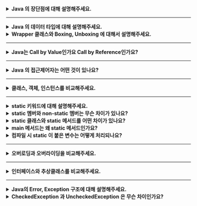 <details>
    <summary><b>Java 의 장단점에 대해 설명해주세요.</b></summary>
    <p> Java의 장점으로는 JVM에서 동작하기 때문에, 운영체제에 독립적이라는 점입니다.<br>
    그리고 Java는 객체지향의 특징을 잘 살려서 개발할 수 있는 언어입니다. <br>
    또한 가비지 컬렉터에 의해 GC가 일어나서, 메모리 관리를 자동으로 해준다는 장점이 있습니다.<br>
    단점으로는 바이트 코드로 컴파일되고, 이 바이트 코드가 다시 한번 컴퓨터가 이해할 수 있는 기계어로 번역되기 때문에, 수행속도가 비교적 느립니다. <br>
    또한 python 과 같은 언어와 비교했을 때 코드가 다소 장황하다는 단점도 있습니다.</p>
</details>

---

<details>
    <summary><b>Java 의 데이터 타입에 대해 설명해주세요.</b></summary>
    <p> Java 의 데이터 타입에는 primitive 타입과 reference 타입이 존재합니다. <br>
    primitive 타입은 정수형, 실수형, 문자, 논리 값을 직접 저장하는 타입입니다. <br>
    reference 타입은 primitive 타입을 제외한 타입으로, reference 타입에는 힙 영역에 저장된 데이터의 메모리 주소를 저장합니다.</p>
</details>

<details>
    <summary><b>Wrapper 클래스와 Boxing, Unboxing 에 대해서 설명해주세요.</b></summary>
    <p>Wrapper 클래스란 원시 타입의 데이터를 객체로 감싼 클래스입니다. <br>
    프로그래밍을 하다 보면 객체 타입만을 받을 수 있는 경우가 있는데, 원시 타입을 객체로 취급해야 할 때 사용합니다.<br>
    Wrapper 클래스의 값을 변경할 수 없습니다. 값이 바뀌길 원한다면 새로운 값을 감싼 Wrapper 클래스를 생성해야 합니다. <br>
    Boxing은 원시 타입을 Wrapper Class로 감싸는 과정을 의미하고, Unboxing은 Wrapper 클래스를 기본형 데이터로 꺼내는 과정을 의미합니다.<br>
    JDK 1.5 부터는 박싱, 언박싱을 명시적으로 해주지 않아도 자동으로 해당 작업을 해주는 오토박싱, 오토언박싱이 가능합니다. <br>
    오토박싱은 원시 타입의 데이터를 래퍼 클래스에 대입할 때 이루어집니다. 오토 언박싱은 래퍼 클래스의 값을 원시 타입으로 변환할 때 이루어집니다. <br>
    오토박싱은 언뜻보면 원시 값을 편리하게 래퍼 클래스로 사용할 수 있어보이지만, 내부적으로는 객체 생성과 같은 비용이 나가는 동작이 포함되어있기 때문에, 의도하지 않은 오토박싱을 없애야 합니다.</p>
</details>

---

<details>
    <summary><b>Java는 Call by Value인가요 Call by Reference인가요?</b></summary>
    <p>Java는 모든 타입이 Call by Value로 동작합니다. Reference Type에 대한 설명만 하자면, <br>
    C와 다르게 Java는 Reference Type을 전달할 때 레퍼런스 자체를 전달하는 것이 아니라, 레퍼런스가 저장된 메모리 주소를 복사해서 전달합니다.
    그렇기 때문에, 메서드 내부에서 reference type 파라미터에 객체를 재할당 한다고 해도, 원본에는 영향이 가지 않습니다.</p>
</details>

---

<details>
    <summary><b>Java 의 접근제어자는 어떤 것이 있나요?</b></summary> 
    <p> 접근 제어자란 클래스 멤버의 외부에서의 접근을 제어하는 키워드입니다. 접근 제어자에는 private, default, protected, public 의 4가지가 존재합니다.
    private 은 외부에서의 접근을 할 수 없도록 하는 접근 제어자입니다. default 접근 제어자는 Java에서 지원하는 기본 접근 제어자로, 별다른 접근 제어자를 선언하지 않으면 자동으로 default 접근 제어자가 적용됩니다.
    같은 클래스 내부에서, 그리고 같은 패키지 내부의 다른 클래스에서 접근 가능합니다.<br>
    protected 은 default 접근 제어자의 적용 범위에서 상속받은 자식 클래스 까지 접근을 허용하는 접근제어자 입니다.
    public 은 프로젝트 내부의 어디에서든 접근할 수 있는 접근 제어자입니다.</p>
</details>

---

<details>
    <summary><b>클래스, 객체, 인스턴스를 비교해주세요.</b></summary> 
    <p>클래스란 연관된 필드와 메서드로 이루어진 객체의 설계도라고 할 수 있습니다. <br>
    객체는 클래스의 설계대로 구현해야 할 대상을 의미합니다. <br>
    인스턴스는 클래스를 통해서 구체된화 각각의 실체를 의미합니다.</p>
</details>

---

<details>
    <summary><b>static 키워드에 대해 설명해주세요.</b></summary> 
</details>

<details>
    <summary><b>static 멤버와 non-static 멤버는 무슨 차이가 있나요?</b></summary> 
</details>
<details>
    <summary><b>static 클래스와 static 메서드를 어떤 차이가 있나요?</b></summary> 
</details>
<details>
    <summary><b>main 메서드는 왜 static 메서드인가요?</b></summary> 
</details>

<details>
    <summary><b>컴파일 시 static 이 붙은 변수는 어떻게 처리되나요?</b></summary>
</details>

---

<details>
    <summary><b>오버로딩과 오버라이딩을 비교해주세요.</b></summary> 
</details>

---

<details>
    <summary><b>인터페이스와 추상클래스를 비교해주세요.</b></summary> 
</details>

---

<details>
    <summary><b>Java의 Error, Exception 구조에 대해 설명해주세요.</b></summary> 
<ul>
<li>CheckedException과 UncheckedException은 무슨 차이인가요?</li>
</ul>
</details>

<details>
    <summary><b>CheckedException 과 UncheckedException 은 무슨 차이인가요?</b></summary> 
</details>


